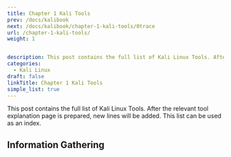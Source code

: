 ```yaml
---
title: Chapter 1 Kali Tools
prev: /docs/kalibook
next: /docs/kalibook/chapter-1-kali-tools/0trace
url: /chapter-1-kali-tools/
weight: 1


description: This post contains the full list of Kali Linux Tools. After the relevant tool explanation page is prepared, new lines will be added.
categories:
  - Kali Linux
draft: false
linkTitle: Chapter 1 Kali Tools
simple_list: true
---
```


This post contains the full list of Kali Linux Tools. After the relevant tool explanation page is prepared, new lines will be added. This list can be used as an index.

## Information Gathering

